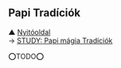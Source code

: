 ## Papi Tradíciók

▲ [Nyitóoldal](start.md)\
→ [STUDY: Papi mágia Tradíciók](https://github.com/kaktusztea/km100/wiki/STUDY.magiatradicio.papimagia)

⭕TODO⭕